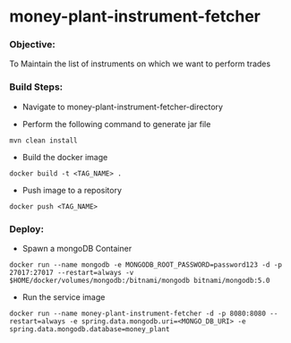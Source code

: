 # money-plant-instrument-fetcher

### Objective: 

To Maintain the list of instruments on which we want to perform trades

### Build Steps: 

* Navigate to money-plant-instrument-fetcher-directory

* Perform the following command to generate jar file
```
mvn clean install
``` 
* Build the docker image
```
docker build -t <TAG_NAME> .
```
* Push image to a repository
```
docker push <TAG_NAME>
```

### Deploy:

* Spawn a mongoDB Container
```
docker run --name mongodb -e MONGODB_ROOT_PASSWORD=password123 -d -p 27017:27017 --restart=always -v $HOME/docker/volumes/mongodb:/bitnami/mongodb bitnami/mongodb:5.0
```
* Run the service image

```
docker run --name money-plant-instrument-fetcher -d -p 8080:8080 --restart=always -e spring.data.mongodb.uri=<MONGO_DB_URI> -e spring.data.mongodb.database=money_plant
```